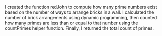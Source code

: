 I created the function redJohn to compute how many prime numbers exist based on the number of ways to arrange bricks in a wall. I calculated the number of brick arrangements using dynamic programming, then counted how many primes are less than or equal to that number using the countPrimes helper function. Finally, I returned the total count of primes.